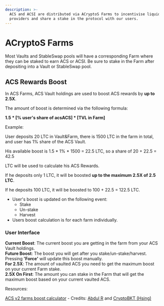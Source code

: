 ```yaml
---
description: >-
  ACS and ACSI are distributed via ACryptoS Farms to incentivise liquidity
  providers and share a stake in the protocol with our users.
---
```


# ACryptoS Farms

Most Vaults and StableSwap pools will have a corresponding Farm where they can be staked to earn ACS or ACSI. Be sure to stake in the Farm after depositing into a Vault or StableSwap pool.

## ACS Rewards Boost

In ACS Farms, ACS Vault holdings are used to boost ACS rewards by **up to 2.5X**.

The amount of boost is determined via the following formula:

**1.5 \* \[% user's share of acsACS\] \* \[TVL in Farm\]**

Example:

User deposits 20 LTC in Vault&Farm, there is 1500 LTC in the farm in total, and user has 1% share of the ACS Vault.

His available boost is 1.5 \* 1% \* 1500 = 22.5 LTC, so a share of 20 + 22.5 = 42.5

LTC will be used to calculate his ACS Rewards.

If he deposits only 1 LTC, it will be boosted **up to the maximum 2.5X of 2.5 LTC**.

If he deposits 100 LTC, it will be boosted to 100 + 22.5 = 122.5 LTC.

* User's boost is updated on the following event:
  * Stake
  * Un-stake
  * Harvest
* Users boost calculation is for each farm individually.

### **User Interface**

**Current Boost**: The current boost you are getting in the farm from your ACS Vault holdings.  
**Future Boost**: The boost you will get after you stake/un-stake/harvest. Pressing **'Force'** will update this boost manually.  
**For 2.5X**: The amount of vaulted ACS you need to get the maximum boost on your current Farm stake.  
**2.5X On First**: The amount you can stake in the Farm that will get the maximum boost based on your current vaulted ACS.

Resources:

[ACS v2 farms boost calculator](https://docs.acryptos.com/community) - Credits: [Abdul R](https://t.me/abdul0793) and [CryptoBKT \(Hsing\)](https://t.me/cryptoBKT)

